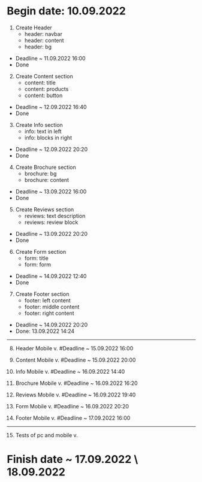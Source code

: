 # Begin date: 10.09.2022 
1. Create Header
    - header: navbar
    - header: content
    - header: bg
- Deadline ~ 11.09.2022 16:00
- Done

2. Create Content section
    - content: title
    - content: products
    - content: button
- Deadline ~ 12.09.2022 16:40
- Done

3. Create Info section
    - info: text in left
    - info: blocks in right
- Deadline ~ 12.09.2022 20:20
- Done

4. Create Brochure section
    - brochure: bg
    - brochure: content
- Deadline ~ 13.09.2022 16:00
- Done

5. Create Reviews section
    - reviews: text description
    - reviews: review block
- Deadline ~ 13.09.2022 20:20
- Done

6. Create Form section
    - form: title
    - form: form
- Deadline ~ 14.09.2022 12:40
- Done

7. Create Footer section
    - footer: left content
    - footer: middle content
    - footer: right content
- Deadline ~ 14.09.2022 20:20
- Done: 13.09.2022 14:24

-----

8. Header Mobile v.
#Deadline ~ 15.09.2022 16:00

9. Content Mobile v.
#Deadline ~ 15.09.2022 20:00

10. Info Mobile v.
#Deadline ~ 16.09.2022 14:40

11. Brochure Mobile v.
#Deadline ~ 16.09.2022 16:20

12. Reviews Mobile v.
#Deadline ~ 16.09.2022 19:40

13. Form Mobile v.
#Deadline ~ 16.09.2022 20:20

14. Footer Mobile v.
#Deadline ~ 17.09.2022 16:00

-----

15. Tests of pc and mobile v.
# Finish date ~ 17.09.2022 \ 18.09.2022